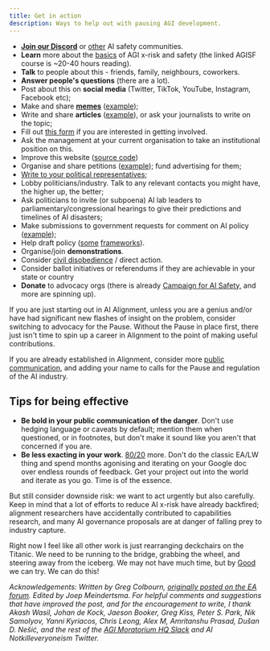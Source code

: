 ```yaml
---
title: Get in action
description: Ways to help out with pausing AGI development.
---
```


- **[Join our Discord](https://discord.gg/2XXWXvErfA)** or [other](https://coda.io/@alignmentdev/alignmentecosystemdevelopment) AI safety communities.
- **Learn** more about the [basics](https://www.agisafetyfundamentals.com/) of AGI x-risk and safety (the linked AGISF course is ~20-40 hours reading).
- **Talk** to people about this - friends, family, neighbours, coworkers.
- **Answer people's questions** (there are a lot).
- Post about this on **social media** (Twitter, TikTok, YouTube, Instagram, Facebook etc);
- Make and share [**memes**](https://twitter.com/AISafetyMemes) ([example](https://twitter.com/gcolbourn/status/1651870389985849346));
- Write and share **articles** ([example](https://time.com/6273743/thinking-that-could-doom-us-with-ai/)), or ask your journalists to write on the topic; 
- Fill out [this form](https://docs.google.com/forms/d/1Qrsxu5gEEAMA5imkvjk1Be7lBMgBS-zG_UNDwZfZcq0/edit) if you are interested in getting involved.
- Ask the management at your current organisation to take an institutional position on this.
- Improve this website ([source code](https://github.com/joepio/pauseai))
- Organise and share petitions ([example](https://www.change.org/p/artificial-intelligence-time-is-running-out-for-responsible-ai-development-91f0a02c-130a-46e1-9e55-70d6b274f4df)); fund advertising for them;
- [Write to your political representatives](https://www.campaignforaisafety.org/politician/);
- Lobby politicians/industry. Talk to any relevant contacts you might have, the higher up, the better;
- Ask politicians to invite (or subpoena) AI lab leaders to parliamentary/congressional hearings to give their predictions and timelines of AI disasters;
- Make submissions to government requests for comment on AI policy ([example](https://ntia.gov/issues/artificial-intelligence/request-for-comments));
- Help draft policy ([some](https://futureoflife.org/wp-content/uploads/2023/04/FLI_Policymaking_In_The_Pause.pdf)  [frameworks](https://www.openphilanthropy.org/research/12-tentative-ideas-for-us-ai-policy/)).
- Organise/join **demonstrations**.
- Consider [civil disobedience](https://forum.effectivealtruism.org/posts/JMb37qrCYCeKqFxtp/?commentId=xBxZEB3tx698fnsuB) / direct action.
- Consider ballot initiatives or referendums if they are achievable in your state or country
- **Donate** to advocacy orgs (there is already [Campaign for AI Safety](https://www.campaignforaisafety.org/), and more are spinning up).

If you are just starting out in AI Alignment, unless you are a genius and/or have had significant new flashes of insight on the problem, consider switching to advocacy for the Pause. Without the Pause in place first, there just isn't time to spin up a career in Alignment to the point of making useful contributions.


If you are already established in Alignment, consider more [public communication](https://twitter.com/TrustlessState/status/1651538022360285187), and adding your name to calls for the Pause and regulation of the AI industry.

## Tips for being effective

- **Be bold in your public communication of the danger**. Don't use hedging language or caveats by default; mention them when questioned, or in footnotes, but don't make it sound like you aren't that concerned if you are.
- **Be less exacting in your work**. [80/20](https://en.wikipedia.org/wiki/Pareto_principle) more. Don't do the classic EA/LW thing and spend months agonising and iterating on your Google doc over endless rounds of feedback. Get your project out into the world and iterate as you go. Time is of the essence.

But still consider downside risk: we want to act urgently but also carefully. Keep in mind that a lot of efforts to reduce AI x-risk have already backfired; alignment researchers have accidentally contributed to capabilities research, and many AI governance proposals are at danger of falling prey to industry capture.

Right now I feel like all other work is just rearranging deckchairs on the Titanic. We need to be running to the bridge, grabbing the wheel, and steering away from the iceberg. We may not have much time, but by [Good](https://en.wikipedia.org/wiki/I._J._Good) we can try. We can do this!

_Acknowledgements: Written by Greg Colbourn, [originally posted on the EA forum](https://forum.effectivealtruism.org/posts/8YXFaM9yHbhiJTPqp/agi-rising-why-we-are-in-a-new-era-of-acute-risk-and). Edited by Joep Meindertsma. For helpful comments and suggestions that have improved the post, and for the encouragement to write, I thank Akash Wasil, Johan de Kock, Jaeson Booker, Greg Kiss, Peter S. Park, Nik Samolyov, Yanni Kyriacos, Chris Leong, Alex M, Amritanshu Prasad, Dušan D. Nešić, and the rest of the [AGI Moratorium HQ Slack](https://join.slack.com/t/agi-moratorium-hq/shared_invite/zt-1u6s1opls-~_l_Ynrr~8ay~SiA2yEqAQ) and AI Notkilleveryoneism Twitter._
